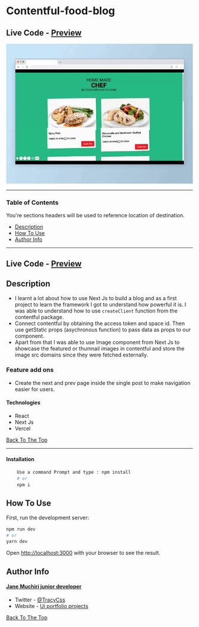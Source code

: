 # Contentful-food-blog
## Live Code - [Preview](https://next-contentful-blog-delta.vercel.app/)
<!-- ctrl+shift+v : preview -->
![Project Image](assets/food-blog-contentful.gif)

---

### Table of Contents
You're sections headers will be used to reference location of destination.

- [Description](#description)
- [How To Use](#how-to-use)
- [Author Info](#author-info)

---

## Live Code - [Preview](https://next-contentful-blog-delta.vercel.app/)

## Description
- I learnt a lot about how to use Next Js to build a blog and as a first project to learn the framework I got to understand how powerful it is. I was able to understand how to use `createClient` function from the contentful package. 
- Connect contentful by obtaining the access token and space id. Then use getStatic props (asychronous function) to pass data as props to our component. 
- Apart from that I was able to use Image component from Next Js to showcase the featured or thumnail images in contentful and store the image src domains since they were fetched externally. 

### Feature add ons
- Create the next and prev page inside the single post to make navigation easier for users. 


#### Technologies

- React
- Next Js
- Vercel


[Back To The Top](Contentful-food-blog)

---
#### Installation
```bash
    Use a command Prompt and type : npm install
    # or
    npm i
```

## How To Use
First, run the development server:

```bash
npm run dev
# or
yarn dev
```

Open [http://localhost:3000](http://localhost:3000) with your browser to see the result.


 
## Author Info
#### [Jane Muchiri junior developer ](https://github.com/muchirijane)

- Twitter - [@TracyCss](https://twitter.com/TracyCss)
- Website - [Ui portfolio projects](https://github.com/muchirijane)

[Back To The Top](Contentful-food-blog)


